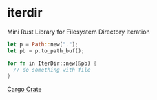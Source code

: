 # iterdir
Mini Rust Library for Filesystem Directory Iteration

```rust
let p = Path::new(".");
let pb = p.to_path_buf();

for fn in IterDir::new(&pb) {
  // do something with file
}
```
 [Cargo Crate](https://crates.io/crates/iterdir)
